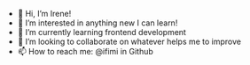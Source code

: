 - 👋 Hi, I’m Irene!
- 👀 I’m interested in anything new I can learn!
- 🌱 I’m currently learning frontend development
- 💞️ I’m looking to collaborate on whatever helps me to improve
- 📫 How to reach me: @ifimi in Github

<!---
ifimi/ifimi is a ✨ special ✨ repository because its `README.md` (this file) appears on your GitHub profile.
You can click the Preview link to take a look at your changes.
--->

